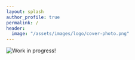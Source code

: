 ```yaml
---
layout: splash
author_profile: true
permalink: /
header:
  image: "/assets/images/logo/cover-photo.png"
---
```



<img src="{{ site.url }}{{ site.baseurl }}/assets/images/misc/wip.png" alt="Work in progress!" align="middle">
